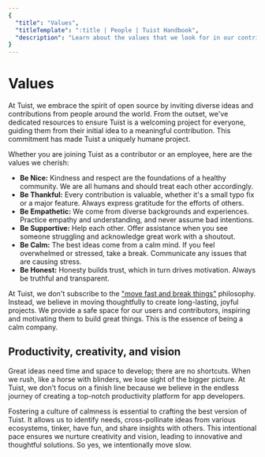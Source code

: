 ```yaml
---
{
  "title": "Values",
  "titleTemplate": ":title | People | Tuist Handbook",
  "description": "Learn about the values that we look for in our contributors and employees."
}
---
```

# Values

At Tuist, we embrace the spirit of open source by inviting diverse ideas and contributions from people around the world. From the outset, we've dedicated resources to ensure Tuist is a welcoming project for everyone, guiding them from their initial idea to a meaningful contribution. This commitment has made Tuist a uniquely humane project.

Whether you are joining Tuist as a contributor or an employee, here are the values we cherish:

- **Be Nice:** Kindness and respect are the foundations of a healthy community. We are all humans and should treat each other accordingly.
- **Be Thankful:** Every contribution is valuable, whether it's a small typo fix or a major feature. Always express gratitude for the efforts of others.
- **Be Empathetic:** We come from diverse backgrounds and experiences. Practice empathy and understanding, and never assume bad intentions.
- **Be Supportive:** Help each other. Offer assistance when you see someone struggling and acknowledge great work with a shoutout.
- **Be Calm:** The best ideas come from a calm mind. If you feel overwhelmed or stressed, take a break. Communicate any issues that are causing stress.
- **Be Honest:** Honesty builds trust, which in turn drives motivation. Always be truthful and transparent.

At Tuist, we don't subscribe to the ["move fast and break things"](https://en.wikipedia.org/wiki/Move_fast_and_break_things) philosophy. Instead, we believe in moving thoughtfully to create long-lasting, joyful projects. We provide a safe space for our users and contributors, inspiring and motivating them to build great things. This is the essence of being a calm company.

## Productivity, creativity, and vision

Great ideas need time and space to develop; there are no shortcuts. When we rush, like a horse with blinders, we lose sight of the bigger picture. At Tuist, we don't focus on a finish line because we believe in the endless journey of creating a top-notch productivity platform for app developers.

Fostering a culture of calmness is essential to crafting the best version of Tuist. It allows us to identify needs, cross-pollinate ideas from various ecosystems, tinker, have fun, and share insights with others. This intentional pace ensures we nurture creativity and vision, leading to innovative and thoughtful solutions. So yes, we intentionally move slow.